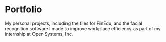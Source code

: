 # Portfolio
My personal projects, including the files for FinEdu, and the facial recognition software I made to improve workplace efficiency as part of my internship at Open Systems, Inc.
